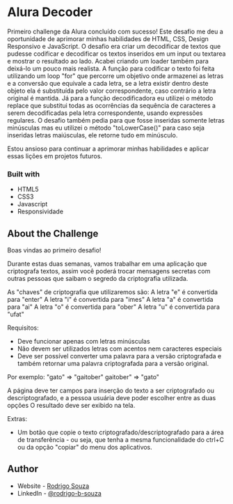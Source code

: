 # Alura Decoder

Primeiro challenge da Alura concluído com sucesso! Este desafio me deu a oportunidade de aprimorar minhas habilidades de HTML, CSS, Design Responsivo e JavaScript. O desafio era criar um decodificar de textos que pudesse codificar e decodificar os textos inseridos em um input ou textarea e mostrar o resultado ao lado. Acabei criando um loader também para deixá-lo um pouco mais realista. A função para codificar o texto foi feita utilizando um loop "for" que percorre um objetivo onde armazenei as letras e a conversão que equivale a cada letra, se a letra existir dentro deste objeto ela é substituída pelo valor correspondente, caso contrário a letra original é mantida. Já para a função decodificadora eu utilizei o método replace que substitui todas as ocorrências da sequência de caracteres a serem decodificadas pela letra correspondente, usando expressões regulares. O desafio também pedia para que fosse inseridas somente letras minúsculas mas eu utilizei o método "toLowerCase()" para caso seja inseridas letras maiúsculas, ele retorne tudo em minúsculo.

Estou ansioso para continuar a aprimorar minhas habilidades e aplicar essas lições em projetos futuros.

### Built with

- HTML5
- CSS3
- Javascript
- Responsividade

## About the Challenge

Boas vindas ao primeiro desafio!

Durante estas duas semanas, vamos trabalhar em uma aplicação que criptografa textos, assim você poderá trocar mensagens secretas com outras pessoas que saibam o segredo da criptografia utilizada.

As "chaves" de criptografia que utilizaremos são:
A letra "e" é convertida para "enter"
A letra "i" é convertida para "imes"
A letra "a" é convertida para "ai"
A letra "o" é convertida para "ober"
A letra "u" é convertida para "ufat"

Requisitos:
- Deve funcionar apenas com letras minúsculas
- Não devem ser utilizados letras com acentos nem caracteres especiais
- Deve ser possível converter uma palavra para a versão criptografada e também retornar uma palavra criptografada para a versão original.

Por exemplo:
"gato" => "gaitober"
gaitober" => "gato"

A página deve ter campos para inserção do texto a ser criptografado ou descriptografado, e a pessoa usuária deve poder escolher entre as duas opções
O resultado deve ser exibido na tela.

Extras:
- Um botão que copie o texto criptografado/descriptografado para a área de transferência - ou seja, que tenha a mesma funcionalidade do ctrl+C ou da opção "copiar" do menu dos aplicativos.

## Author

- Website - [Rodrigo Souza](https://rodrigobsouza.github.io/rodrigo-souza/)
- LinkedIn - [@rodrigo-b-souza](https://www.linkedin.com/in/rodrigo-b-souza/)